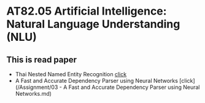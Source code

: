 #  AT82.05 Artificial Intelligence: Natural Language Understanding (NLU)

## This is read paper
- Thai Nested Named Entity Recognition [click](./Assignment/)
- A Fast and Accurate Dependency Parser using Neural Networks [click](/Assignment/03 - A Fast and Accurate Dependency Parser using Neural Networks.md)